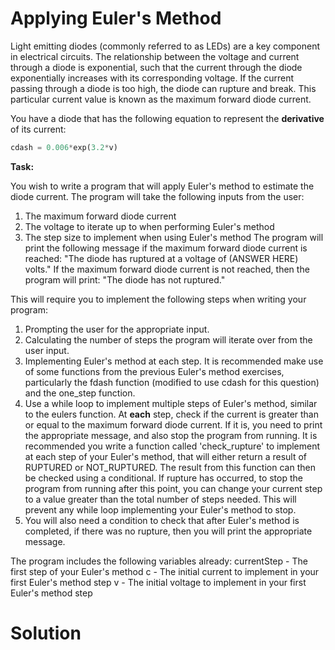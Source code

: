 # Applying Euler's Method

Light emitting diodes (commonly referred to as LEDs) are a key component in electrical circuits. The relationship between the voltage and current through a diode is exponential, such that the current through the diode exponentially increases with its corresponding voltage. If the current passing through a diode is too high, the diode can rupture and break. This particular current value is known as the maximum forward diode current.

You have a diode that has the following equation to represent the **derivative** of its current:
```python
cdash = 0.006*exp(3.2*v)
```

**Task:**

You wish to write a program that will apply Euler's method to estimate the diode current. The program will take the following inputs from the user:
1. The maximum forward diode current
2. The voltage to iterate up to when performing Euler's method
3. The step size to implement when using Euler's method
The program will print the following message if the maximum forward diode current is reached:
"The diode has ruptured at a voltage of (ANSWER HERE) volts."
If the maximum forward diode current is not reached, then the program will print:
"The diode has not ruptured."

This will require you to implement the following steps when writing your program:
1. Prompting the user for the appropriate input.
2. Calculating the number of steps the program will iterate over from the user input.
3. Implementing Euler's method at each step. It is recommended make use of some functions from the previous Euler's method exercises, particularly the fdash function (modified to use cdash for this question) and the one_step function.
4. Use a while loop to implement multiple steps of Euler's method, similar to the eulers function. At **each** step, check if the current is greater than or equal to the maximum forward diode current. If it is, you need to print the appropriate message, and also stop the program from running. It is recommended you write a function called 'check_rupture' 
to implement at each step of your Euler's method, that will either return a result of RUPTURED or NOT_RUPTURED. The result from this function 
can then be checked using a conditional. If rupture has occurred, to stop the program from running after this point, 
you can change your current step to a value greater than the total number of steps needed. This will prevent any while loop implementing your Euler's method to stop.
5. You will also need a condition to check that after Euler's method is completed, if there was no rupture, then you will print the appropriate message.

The program includes the following variables already:
currentStep - The first step of your Euler's method
c - The initial current to implement in your first Euler's method step
v - The initial voltage to implement in your first Euler's method step

# Solution
